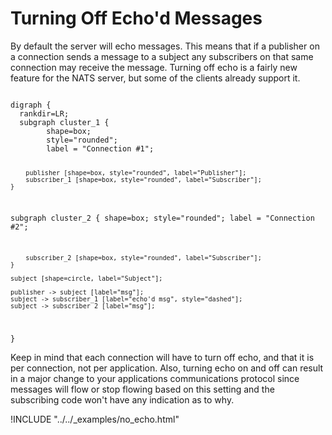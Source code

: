 # Turning Off Echo'd Messages

By default the server will echo messages. This means that if a publisher on a connection sends a message to a subject any subscribers on that same connection may receive the message. Turning off echo is a fairly new feature for the NATS server, but some of the clients already support it.

<div class="graphviz"><code data-viz="dot">
digraph {
  rankdir=LR;
  subgraph cluster_1 {
        shape=box;
        style="rounded";
        label = "Connection #1";

        publisher [shape=box, style="rounded", label="Publisher"];
        subscriber_1 [shape=box, style="rounded", label="Subscriber"];
    }
  subgraph cluster_2 {
        shape=box;
        style="rounded";
        label = "Connection #2";

        subscriber_2 [shape=box, style="rounded", label="Subscriber"];
    }

    subject [shape=circle, label="Subject"];

    publisher -> subject [label="msg"];
    subject -> subscriber_1 [label="echo'd msg", style="dashed"];
    subject -> subscriber_2 [label="msg"];
}
</code></div>

Keep in mind that each connection will have to turn off echo, and that it is per connection, not per application. Also, turning echo on and off can result in a major change to your applications communications protocol since messages will flow or stop flowing based on this setting and the subscribing code won't have any indication as to why.

!INCLUDE "../../_examples/no_echo.html"
